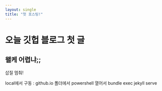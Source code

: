 ```yaml
---
layout: single
title: "첫 포스팅!"
---
```


# 오늘 깃헙 블로그 첫 글

## 왤케 어렵냐;;

삽질 멈춰!

local에서 구동 : github.io 폴더에서 powershell 열어서 bundle exec jekyll serve
